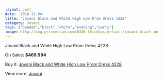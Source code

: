 ```yaml
---
layout: post
date: '2016-11-04'
title: "Jovani Black and White High Low Prom Dress 4228"
category: Jovani
tags: ["beaded","black","white","evening","party"]
image: http://img.princessan.com/8436-thickbox_default/jovani-black-and-white-high-low-prom-dress-4228.jpg
---
```

Jovani Black and White High Low Prom Dress 4228

On Sales: **$469.994**
<a href="https://www.princessan.com/en/jovani/3723-jovani-black-and-white-high-low-prom-dress-4228.html"><amp-img layout="responsive" width="600" height="600" src="//img.princessan.com/8436-thickbox_default/jovani-black-and-white-high-low-prom-dress-4228.jpg" alt="Jovani Black and White High Low Prom Dress 4228 0" /></a>
<a href="https://www.princessan.com/en/jovani/3723-jovani-black-and-white-high-low-prom-dress-4228.html"><amp-img layout="responsive" width="600" height="600" src="//img.princessan.com/8437-thickbox_default/jovani-black-and-white-high-low-prom-dress-4228.jpg" alt="Jovani Black and White High Low Prom Dress 4228 1" /></a>
<a href="https://www.princessan.com/en/jovani/3723-jovani-black-and-white-high-low-prom-dress-4228.html"><amp-img layout="responsive" width="600" height="600" src="//img.princessan.com/8438-thickbox_default/jovani-black-and-white-high-low-prom-dress-4228.jpg" alt="Jovani Black and White High Low Prom Dress 4228 2" /></a>

Buy it: [Jovani Black and White High Low Prom Dress 4228](https://www.princessan.com/en/jovani/3723-jovani-black-and-white-high-low-prom-dress-4228.html "Jovani Black and White High Low Prom Dress 4228")

View more: [Jovani](https://www.princessan.com/en/26-jovani "Jovani")